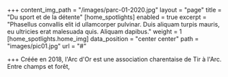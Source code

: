 +++
content_img_path = "/images/parc-01-2020.jpg"
layout = "page"
title = "Du sport et de la détente"
[home_spotlights]
enabled = true
excerpt = "Phasellus convallis elit id ullamcorper pulvinar. Duis aliquam turpis mauris, eu ultricies erat malesuada quis. Aliquam dapibus."
weight = 1
[home_spotlights.home_img]
data_position = "center center"
path = "images/pic01.jpg"
url = "#"

+++
Créée en 2018, l'Arc d'Or est une association charentaise de Tir à l'Arc. Entre champs et forêt, 